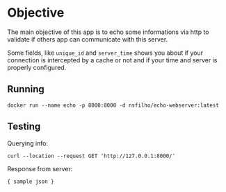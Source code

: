 # Objective

The main objective of this app is to echo some informations via http to validate if others app can communicate with this server.

Some fields, like `unique_id` and `server_time` shows you about if your connection is intercepted by a cache or not and if your time and server is properly configured.

## Running

```
docker run --name echo -p 8000:8000 -d nsfilho/echo-webserver:latest
```

## Testing

Querying info:

```
curl --location --request GET 'http://127.0.0.1:8000/'
```

Response from server:

```
{ sample json }
```

